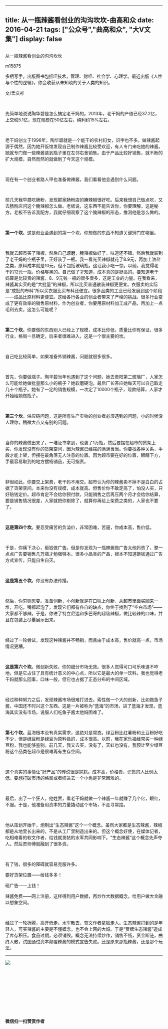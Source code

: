 
---
title:   从一瓶辣酱看创业的沟沟坎坎-曲高和众
date: 2016-04-21
tags: ["公众号","曲高和众", "大V文集"]
display: false
---


## 



从一瓶辣酱看创业的沟沟坎坎




m15875




多栖写手，出版图书包括IT技术，管理、财经、社会学、心理学。最近出版《人性与个性的逻辑》，你会收获从未知晓的关于人类的知识。


文/孟庆祥

&nbsp;

先简单地说说陶华碧是怎么搞定老干妈的。2013年，老干妈的产值已经37.2亿，上交税5.1亿，现在规模在50亿左右，纯利约15%左右。

&nbsp;

老干妈创立于1996年，陶华碧就是一个能干的农村妇女，识字也不多。做辣酱起源于偶然，因为她开饭馆发现自己制作辣酱比较受欢迎，有人专门来吃她的辣酱。她就专门做一些辣酱装到瓶子里在左邻右舍销售。由于产品比较好销售，就不断的扩大规模，自然而然的就做到了今天这个规模。

&nbsp;

现在有一个创业者路人甲也准备做辣酱，我们看看他会遇到什么问题。

&nbsp;

前几天我早晨吃肠粉，发现那家肠粉店的腌辣椒很好吃。后来我想自己做点吃，又去肠粉店问这个腌辣椒怎么做。老板说，这东西不能告诉你，你要理解，这是秘方。老板不告诉我配方，我就仔细观察了这个腌辣椒的形态，推测他是怎么做的。

&nbsp;

**第一个坎**。这是创业会遇到的第一个坎，你想做的东西不知道关键窍门在哪里。

&nbsp;

我就去超市买了辣椒，然后自己琢磨，腌辣椒做好了，味道还不错。然后我就装到了老干妈的空瓶子里，正好装了一瓶。我一看光买辣椒就花了8.9元，再加上油盐之类，原料成本就是10元，但不包括玻璃瓶，这让我小吃一惊。以前，我觉得老干妈12元一瓶，价格够黑的。自己做了才知道，成本真的是挺高的。要知道老干妈算是比较贵的辣酱，8、9元钱一瓶的很多很多，这是工业的力量。在我看来，辣酱其实买的是“大批量”的辣椒，所以比买普通散装辣椒更便宜。衣服卖的实际是“成批的布料”所以买衣服比买布料还便宜。很多品类的工业已经发展到这个阶段——成品比原材料更便宜。这给各行各业的创业者带来了严峻的挑战。很多行业变成了更有效率的销售原材料，作为创业者，你要用原材料加工成产品，再加上一点毛利去卖，这怎么可能呢？

&nbsp;

**第二个坎**。你要做的东西别人已经上了规模，成本比你低，质量比你有保证，很多行业，格局一旦确定，后来者很难进入，这是一个很主要的坎。

&nbsp;

自己吃比较简单，如果准备外销辣酱，问题就很多很多。

&nbsp;

首先，你要做瓶子。陶华碧当年也遇到了这个问题，她去贵阳第二玻璃厂，人家怎么可能给她做批量那么小的瓶子？她软磨硬泡，最后厂长答应她每天可以自己取走几十个瓶子。她有了一定的销售规模，一次定了10000个瓶子，现款结算，人家才开始给她做瓶子。

&nbsp;

**第三个坎**。供应链问题，这是所有生产实物的创业者必须遇到的问题，小的时候没人理你，稍微大点又有别的问题。

&nbsp;

当你的辣酱做出来了，一堆证书拿到，也装了1万瓶，然后要摆在超市的货架上买，你发现没有你的货架空间，因为辣酱已经摆的满满当当。你要找各种关系，手段才能上架，但摆在最角落无人注意的位置。因为超市要在好的位置，眼睛下方，手最容易取到的地方摆畅销品，无可指责。

&nbsp;

非但如此，你要交上架费，老干妈不用交。超市认为你的辣酱卖不掉不是白白的占据了货架空间。本来你没有规模，成本就高。但售价你不敢定高了，怕没人买，只好赔钱定价。超市肯定不会给你预付款，只能销售之后再压两个月才会给你结算，要是销售情况很差，人家就把你剔除了，就算你再给上架费之类的，人家也不要了。

&nbsp;

**这是第四个坎**。要忍受痛苦的负溢价，非常困难，苦逼，你成本高，售价低。

&nbsp;

于是，你痛下决心，砸钱做广告。但是你发现为一瓶辣酱做广告太他妈贵了，整一点点广告要销售几万瓶才勉强够本。很多小品类的产品，根本不知道砸钱通过广告方式宣传，只能自生自灭。

&nbsp;

**这是第五个坎**。你没有办法传播。

&nbsp;

然后，你穷则思变。准备创新，小创新就是在口味上创新，从超市里面买回来一堆，开吃，嘴都起泡了，发现它们都有各自的缺点，你终于找到了“空白市场”——大家都不够辣。于是，你进了特立尼达和多巴哥的超级辣椒，做比较辣的口味，并且在包装上尽量展示出来。

&nbsp;

经过了一轮尝试，发现这种辣酱并不畅销，而且由于成本高，售价就高一点，市场情况更糟。

&nbsp;

**这是第六个坎**。微创新失败，你的细分市场无效。很多人觉得可口可乐味道不咋地，但是它占住了具有统计意义的中心点，所以它是最大的单一饮料。我也觉得老干妈就那么回事，口味一般，但它也占据了正态分布的中间区域。

&nbsp;

经过种种努力之后，发现辣酱市场很难打进去。索性做一个大的创新，比如做鱼子酱，中国还不时兴这个东西。这是一片被称为“蓝海”的市场，进了蓝海才发现，蓝海其实没有市场，说服人们吃鱼子酱太他妈困难了。

&nbsp;

**第七个坎**。蓝海根本没有真实需求，这绝对是常态。绿豆粉比红薯粉和土豆粉好吃不少，但是绿豆粉是绿豆为原料做的，成本很高。以前，我在家乐福经常买一种绿豆粉，我也能够鉴别。前几天，我又去买，没有了，天虹也没有，我预计至少绿豆粉这个品类在超市是很难再有生存空间。

&nbsp;

这个真实的事情让“好产品”的传说很是尴尬。成本高，价格贵，识货的人比例太低。要想打破市场的格局或者挤进去一个小角是非常困难的。

&nbsp;

最后，出了一个狂人，他姓贾，看老干妈就做一个辣酱一年就赚了几个亿，眼红，不服。于是，他准备用资本的力量撬动这个市场，不走寻常路。

&nbsp;

他从策划开始干，炮制出“生态辣酱”这个一个概念。虽然大家都是生态辣酱，辣椒都是从地里长出来的，不是从工厂里制造出来的。但这个概念好使，在媒体记者，吃相难看的软文作者，给钱就发帖的水军共同影响下。“生态辣酱”这个概念先声夺人。然后贾师傅就融到了很多资。

&nbsp;

有了钱，很多的障碍就容易克服许多。

要好货架位置——给钱多多！

砸广告——上钱！

辣酱免费——网上注册，这样得到用户数据，再炒作大数据概念，给用户做大金融以想象空间。

&nbsp;

经过了一轮折腾，高开低走。水军散去，软文作者拿钱走人。生态辣酱打到的是年轻人，可买辣酱的主要是不懂概念，也不会上网的大妈。于是“贾牌生态辣酱”造成了库存积压。食品过期，必须销毁。概念无法持续炒作，销售不畅，资金断链，曲终人散，试图通过资本颠覆辣酱的模式宣告失败。还是原来那瓶辣酱，还是那个玩法。





****

**<img data-s="300,640" data-type="jpeg" src="http://mmbiz.qpic.cn/mmbiz/fxGMiaL5Zj1gAtMBdoRAfrkfBNF0WEAG9elY136EMERA8zleoqyibsc68mLpoiagDqkzcRhEo0psRuCqoQbcWg52w/0?wx_fmt=jpeg" data-ratio="1" data-w="430"/>**

&nbsp;

&nbsp;

&nbsp;

&nbsp;

&nbsp;




**微信扫一扫赞赏作者**













